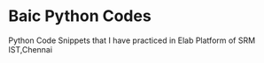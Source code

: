 # Baic Python Codes
Python Code Snippets that I have practiced in Elab Platform of SRM IST,Chennai 
